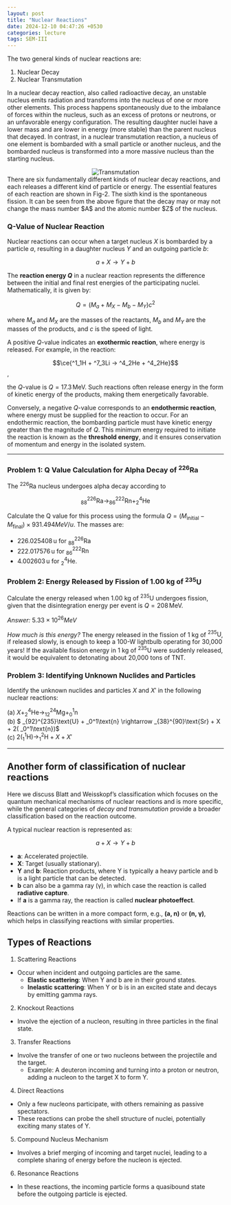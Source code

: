 ```yaml
---
layout: post
title: "Nuclear Reactions"
date: 2024-12-10 04:47:26 +0530
categories: lecture
tags: SEM-III
---
```


<!-- <img src="/SKMU/assets/images/Particle-Phy/Eightfoldway.jpeg" alt="Particle Classification" class="my-custom-class" style="max-width:100%; height:auto;"> -->

The two general kinds of nuclear reactions are:
1. Nuclear Decay
2. Nuclear Transmutation

In a nuclear decay reaction, also called radioactive decay, an unstable nucleus emits radiation and transforms into the nucleus of one or more other elements. This process happens spontaneously due to the imbalance of forces within the nucleus, such as an excess of protons or neutrons, or an unfavorable energy configuration. The resulting daughter nuclei have a lower mass and are lower in energy (more stable) than the parent nucleus that decayed. In contrast, in a nuclear transmutation reaction, a nucleus of one element is bombarded with a small particle or another nucleus, and the bombarded nucleus is transformed into a more massive nucleus than the starting nucleus.

<div style="text-align: center;">
    <img src="/SKMU/assets/images/Nuclear/n.png" alt="Transmutation" class="my-custom-class" style="max-width:90%; height:auto;">
</div>
There are six fundamentally different kinds of nuclear decay reactions, and each releases a different kind of particle or energy. The essential features of each reaction are shown in Fig-2. The sixth kind is the spontaneous fission. It can be seen from the above figure that the decay may or may not change the mass number $A$ and the atomic number $Z$ of the nucleus. 

### Q-Value of Nuclear Reaction

Nuclear reactions can occur when a target nucleus $X$ is bombarded by a particle $a$, resulting in a daughter nucleus $Y$ and an outgoing particle $b$:  

$$
a + X \rightarrow Y + b
$$

The **reaction energy $Q$** in a nuclear reaction represents the difference between the initial and final rest energies of the participating nuclei. Mathematically, it is given by:  

$$Q = (M_a + M_X - M_b - M_Y)c^2$$

where $M_a$ and $M_X$ are the masses of the reactants, $M_b$ and $M_Y$ are the masses of the products, and $c$ is the speed of light.

A positive $Q$-value indicates an **exothermic reaction**, where energy is released. For example, in the reaction:

$$\ce{^1_1H + ^7_3Li -> ^4_2He + ^4_2He}$$ ,

the $Q$-value is $Q = 17.3 \, \mathrm{MeV}$. Such reactions often release energy in the form of kinetic energy of the products, making them energetically favorable.

Conversely, a negative $Q$-value corresponds to an **endothermic reaction**, where energy must be supplied for the reaction to occur. For an endothermic reaction, the bombarding particle must have kinetic energy greater than the magnitude of $Q$. This minimum energy required to initiate the reaction is known as the **threshold energy**, and it ensures conservation of momentum and energy in the isolated system.

---

### Problem 1: Q Value Calculation for Alpha Decay of $^{226}\text{Ra}$

The $^{226}\text{Ra}$ nucleus undergoes alpha decay according to 

$$
_{88}^{226}\text{Ra} \rightarrow _{86}^{222}\text{Rn} + _2^4\text{He}
$$

Calculate the Q value for this process using the formula $Q = \left( M_{\text{initial}} - M_{\text{final}} \right)\times 931.494 MeV/u$. The masses are:
- $226.025408 \, \text{u}$ for $_{88}^{226}\text{Ra}$
- $222.017576 \, \text{u}$ for $_{86}^{222}\text{Rn}$
- $4.002603 \, \text{u}$ for $_2^4\text{He}$.


### Problem 2: Energy Released by Fission of 1.00 kg of $^{235}\text{U}$

Calculate the energy released when 1.00 kg of $^{235}\text{U}$ undergoes fission, given that the disintegration energy per event is $Q = 208 \, \text{MeV}$.

*Answer:*     $5.33\times10^{26}MeV$

*How much is this energy?*  The energy released in the fission of 1 kg of $^{235}\text{U}$, if released slowly, is enough to keep a 100-W lightbulb operating for 30,000 years! If the available fission energy in 1 kg of $^{235}\text{U}$ were suddenly released, it would be equivalent to detonating about 20,000 tons of TNT.

### Problem 3: Identifying Unknown Nuclides and Particles

Identify the unknown nuclides and particles $X$ and $X'$ in the following nuclear reactions:  

(a) $X + _2^4\text{He} \rightarrow _{12}^{24}\text{Mg} + _0^1\text{n}$  
(b) $ _{92}^{235}\text{U} + _0^1\text{n} \rightarrow _{38}^{90}\text{Sr} + X + 2( _0^1\text{n})$  
(c) $2( _1^1\text{H}) \rightarrow  _1^2\text{H} + X + X'$

---


## Another form of classification of nuclear reactions

Here we discuss Blatt and Weisskopf’s classification which focuses on the quantum mechanical mechanisms of nuclear reactions and is more specific, while the general categories of *decay and transmutation* provide a broader classification based on the reaction outcome.

A typical nuclear reaction is represented as:

$$a + X \rightarrow Y + b$$

- **a**: Accelerated projectile.
- **X**: Target (usually stationary).
- **Y** and **b**: Reaction products, where Y is typically a heavy particle and b is a light particle that can be detected.
- **b** can also be a gamma ray (γ), in which case the reaction is called **radiative capture**.
- If **a** is a gamma ray, the reaction is called **nuclear photoeffect**.


Reactions can be written in a more compact form, e.g., **(a, n)** or **(n, γ)**, which helps in classifying reactions with similar properties.

## Types of Reactions

1. Scattering Reactions
- Occur when incident and outgoing particles are the same.
  - **Elastic scattering**: When Y and b are in their ground states.
  - **Inelastic scattering**: When Y or b is in an excited state and decays by emitting gamma rays.

2. Knockout Reactions
- Involve the ejection of a nucleon, resulting in three particles in the final state.

3. Transfer Reactions
- Involve the transfer of one or two nucleons between the projectile and the target.
  - Example: A deuteron incoming and turning into a proton or neutron, adding a nucleon to the target X to form Y.

4. Direct Reactions
- Only a few nucleons participate, with others remaining as passive spectators.
- These reactions can probe the shell structure of nuclei, potentially exciting many states of Y.

5. Compound Nucleus Mechanism
- Involves a brief merging of incoming and target nuclei, leading to a complete sharing of energy before the nucleon is ejected.

6. Resonance Reactions
- In these reactions, the incoming particle forms a quasibound state before the outgoing particle is ejected.

